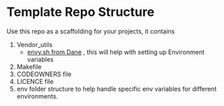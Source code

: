 # Template Repo Structure

Use this repo as a scaffolding for your projects, it contains

1. Vendor_utils 
    - [envy.sh from Dane](https://github.com/dlip/envy.sh) , this will help with setting up Environment variables
2. Makefile 
3. CODEOWNERS file
4. LICENCE file
5. env folder structure to help handle specific env variables for different environments.